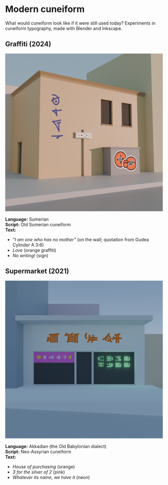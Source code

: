 # Modern cuneiform
What would cuneiform look like if it were still used today? Experiments in cuneiform typography, made with Blender and Inkscape.

## Graffiti (2024)

![Graffiti](/Graffiti.png)

**Language:** Sumerian  
**Script:** Old Sumerian cuneiform  
**Text:**  
- _“I am one who has no mother”_ (on the wall; quotation from Gudea Cylinder A 3:6)
- _Love_ (orange graffiti)
- _No writing!_ (sign)

## Supermarket (2021)

![Supermarket](/Supermarket.png)

**Language:** Akkadian (the Old Babylonian dialect)  
**Script:** Neo-Assyrian cuneiform  
**Text:**  
- _House of purchasing_ (orange)
- _3 for the silver of 2_ (pink)
- _Whatever its name, we have it_ (neon)
